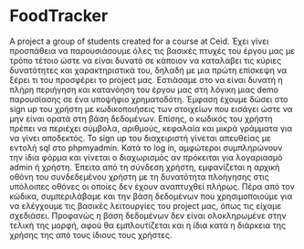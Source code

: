 # FoodTracker
A project a group of students created for a course at Ceid.
Έχει γίνει προσπάθεια να παρουσιάσουμε όλες τις βασικές πτυχές του έργου μας με τρόπο τέτοιο ώστε να είναι δυνατό σε κάποιον να καταλάβει τις κύριες δυνατότητες και χαρακτηριστικά του, δηλαδή με μια πρώτη επίσκεψη να ξέρει τι του προσφέρει το project μας. Εστιάσαμε στο να είναι δυνατή η πλήρη περιήγηση και κατανόηση του έργου μας στη λόγικη μιας demo παρουσίασης σε ένα υποψήφιο χρηματοδότη.
Έμφαση έχουμε δώσει στο sign up του χρήστη με κωδικοποιήσεις των στοιχείων που εισάγει ώστε να μην είναι ορατά στη βάση δεδομένων. Επίσης, ο κωδικός του χρήστη πρέπει να περιέχει σύμβολα, αριθμούς, κεφαλαία και μικρά γράμματα για να γίνει αποδεκτός. Το sign up του διαχειριστή γίνεται απευθείας με εντολή sql στο phpmyadmin. Κατά το log in, αμφώτεροι συμπληρώνουν την ίδια φόρμα και γίνεται ο διαχωρισμός αν πρόκειται για λογαριασμό admin ή χρήστη. Έπειτα από τη σύνδεση χρήστη, εμφανίζεται η αρχική οθόνη του συνδεδεμένου χρήστη με τη δυνατότητα πλοήγησης στις υπόλοιπες οθόνες οι οποίες δεν έχουν αναπτυχθεί πλήρως. Πέρα από τον κώδικα, συμπεριλάβαμε και την βάση δεδομένων που χρησιμοποιούμε για να ελέγχουμε τις βασικές λειτουργίες του project μας, όπως τις είχαμε σχεδιάσει. Προφανώς η βάση δεδομένων δεν είναι ολοκληρωμένε στην τελική της μορφή, αφού θα εμπλουτίζεται και η ίδια κατά η διάρκεια της χρήσης της από τους ίδιους τους χρήστες.
